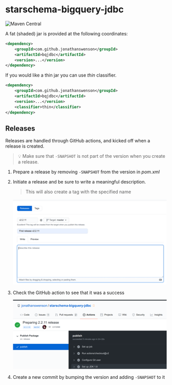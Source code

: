 # starschema-bigquery-jdbc

![Maven Central](https://img.shields.io/maven-central/v/com.github.jonathanswenson/bqjdbc)

A fat (shaded) jar is provided at the following coordinates:
```xml
<dependency>
    <groupId>com.github.jonathanswenson</groupId>
    <artifactId>bqjdbc</artifactId>
    <version>...</version>
</dependency>
```

If you would like a thin jar you can use _thin_ classifier.

```xml
<dependency>
    <groupId>com.github.jonathanswenson</groupId>
    <artifactId>bqjdbc</artifactId>
    <version>...</version>
    <classifier>thin</classifier>
</dependency>
```

## Releases

Releases are handled through GitHub actions, and kicked off when a release is created.

> 💡 Make sure that  `-SNAPSHOT` is not part of the version when you create a release.

1. Prepare a release by removing `-SNAPSHOT` from the version in _pom.xml_

2. Initiate a release and be sure to write a meaningful description.

    > This will also create a tag with the specified name

    ![Creating a release](./create_release.png)

3. Check the GitHub action to see that it was a success

    ![Verify action is successful](./github_action_success.png)

4. Create a new commit by bumping the version and adding `-SNAPSHOT` to it
